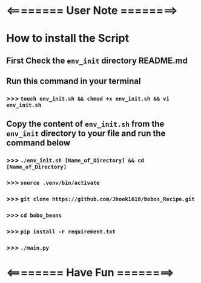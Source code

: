 # <======== User Note ========>

# How to install the Script

## First Check the `env_init` directory README.md

## Run this command in your terminal

### >>> `touch env_init.sh && chmod +x env_init.sh && vi env_init.sh`

## Copy the content of `env_init.sh` from the `env_init` directory to your file and run the command below

### >>> `./env_init.sh [Name_of_Directory] && cd [Name_of_Directory]`

### >>> `source .venv/bin/activate`

### >>> `git clone https://github.com/Jhook1618/Bobos_Recipe.git`

### >>> `cd bobo_beans`

### >>> `pip install -r requirement.txt`

### >>> `./main.py`

# <======== Have Fun ========>
